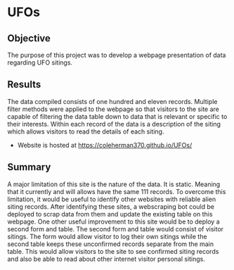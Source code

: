 # UFOs

## Objective
The purpose of this project was to develop a webpage presentation of data regarding UFO sitings.

## Results
The data compiled consists of one hundred and eleven records. Multiple filter methods were applied to the webpage so that visitors to the site are capable of filtering the data table down to data that is relevant or specific to their interests. Within each record of the data is a description of the siting which allows visitors to read the details of each siting.
- Website is hosted at https://coleherman370.github.io/UFOs/

## Summary
A major limitation of this site is the nature of the data. It is static. Meaning that it currently and will allows have the same 111 records. To overcome this limitation, it would be useful to identify other websites with reliable alien siting records. After identifying these sites, a webscraping bot could be deployed to scrap data from them and update the existing table on this webpage. One other useful improvement to this site would be to deploy a second form and table. The second form and table would consist of visitor sitings. The form would allow visitor to log their own sitings while the second table keeps these unconfirmed records separate from the main table. This would allow visitors to the site to see confirmed siting records and also be able to read about other internet visitor personal sitings.